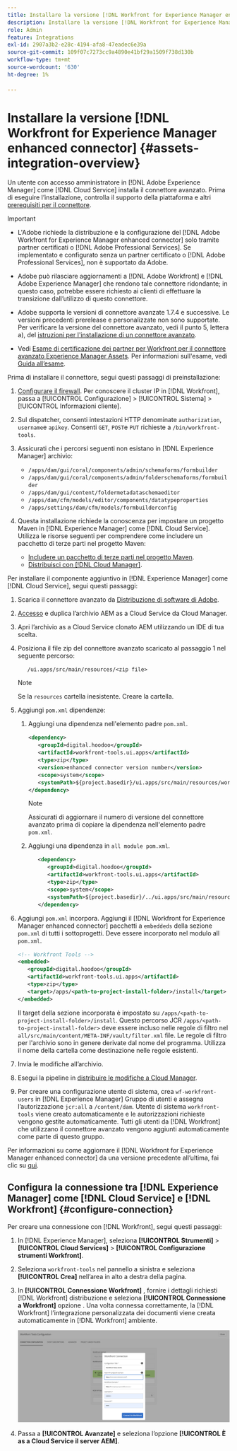 ```yaml
---
title: Installare la versione [!DNL Workfront for Experience Manager enhanced connector]
description: Installare la versione [!DNL Workfront for Experience Manager enhanced connector]
role: Admin
feature: Integrations
exl-id: 2907a3b2-e28c-4194-afa8-47eadec6e39a
source-git-commit: 109f07c7273cc9a4890e41bf29a1509f738d130b
workflow-type: tm+mt
source-wordcount: '630'
ht-degree: 1%

---
```


# Installare la versione [!DNL Workfront for Experience Manager enhanced connector] {#assets-integration-overview}

Un utente con accesso amministratore in [!DNL Adobe Experience Manager] come [!DNL Cloud Service] installa il connettore avanzato. Prima di eseguire l’installazione, controlla il supporto della piattaforma e altri [prerequisiti per il connettore](https://one.workfront.com/s/csh?context=2467&amp;pubname=the-new-workfront-experience).

>[!IMPORTANT]
>
>* L&#39;Adobe richiede la distribuzione e la configurazione del [!DNL Adobe Workfront for Experience Manager enhanced connector] solo tramite partner certificati o [!DNL Adobe Professional Services]. Se implementato e configurato senza un partner certificato o [!DNL Adobe Professional Services], non è supportato da Adobe.
>
>* Adobe può rilasciare aggiornamenti a [!DNL Adobe Workfront] e [!DNL Adobe Experience Manager] che rendono tale connettore ridondante; in questo caso, potrebbe essere richiesto ai clienti di effettuare la transizione dall’utilizzo di questo connettore.
>
>* Adobe supporta le versioni di connettore avanzate 1.7.4 e successive. Le versioni precedenti prerelease e personalizzate non sono supportate. Per verificare la versione del connettore avanzato, vedi il punto 5, lettera a), del [istruzioni per l&#39;installazione di un connettore avanzato](workfront-connector-install.md).
>
>* Vedi [Esame di certificazione dei partner per Workfront per il connettore avanzato Experience Manager Assets](https://solutionpartners.adobe.com/solution-partners/home/applications/experience_cloud/workfront/journey/dev_core.html). Per informazioni sull&#39;esame, vedi [Guida all’esame](https://express.adobe.com/page/Tc7Mq6zLbPFy8/).


Prima di installare il connettore, segui questi passaggi di preinstallazione:

1. [Configurare il firewall](https://one.workfront.com/s/document-item?bundleId=the-new-workfront-experience&amp;topicId=Content%2FAdministration_and_Setup%2FGet_started-WF_administration%2Fconfigure-your-firewall.html). Per conoscere il cluster IP in [!DNL Workfront], passa a [!UICONTROL Configurazione] > [!UICONTROL Sistema] > [!UICONTROL Informazioni cliente].

1. Sul dispatcher, consenti intestazioni HTTP denominate `authorization`, `username`e `apikey`. Consenti `GET`, `POST`e `PUT` richieste a `/bin/workfront-tools`.

1. Assicurati che i percorsi seguenti non esistano in [!DNL Experience Manager] archivio:

   * `/apps/dam/gui/coral/components/admin/schemaforms/formbuilder`
   * `/apps/dam/gui/coral/components/admin/folderschemaforms/formbuilder`
   * `/apps/dam/gui/content/foldermetadataschemaeditor`
   * `/apps/dam/cfm/models/editor/components/datatypeproperties`
   * `/apps/settings/dam/cfm/models/formbuilderconfig`

1. Questa installazione richiede la conoscenza per impostare un progetto Maven in [!DNL Experience Manager] come [!DNL Cloud Service]. Utilizza le risorse seguenti per comprendere come includere un pacchetto di terze parti nel progetto Maven:

   * [Includere un pacchetto di terze parti nel progetto Maven](https://experienceleague.adobe.com/docs/experience-manager-cloud-service/implementing/deploying/overview.html#including-third-party).
   * [Distribuisci con [!DNL Cloud Manager]](https://experienceleague.adobe.com/docs/experience-manager-cloud-service/implementing/using-cloud-manager/deploy-code.html?lang=it).

Per installare il componente aggiuntivo in [!DNL Experience Manager] come [!DNL Cloud Service], segui questi passaggi:

1. Scarica il connettore avanzato da [Distribuzione di software di Adobe](https://experience.adobe.com/#/downloads/content/software-distribution/en/aemcloud.html?package=/content/software-distribution/en/details.html/content/dam/aemcloud/public/workfront-tools.ui.apps.zip).

1. [Accesso](https://experienceleague.adobe.com/docs/experience-manager-cloud-service/content/implementing/using-cloud-manager/managing-code/accessing-repos.html?lang=en) e duplica l’archivio AEM as a Cloud Service da Cloud Manager.

1. Apri l’archivio as a Cloud Service clonato AEM utilizzando un IDE di tua scelta.

1. Posiziona il file zip del connettore avanzato scaricato al passaggio 1 nel seguente percorso:

   ```TXT
      /ui.apps/src/main/resources/<zip file>
   ```

   >[!NOTE]
   >
   >Se la `resources` cartella inesistente. Creare la cartella.


1. Aggiungi `pom.xml` dipendenze:

   1. Aggiungi una dipendenza nell&#39;elemento padre `pom.xml`.

      ```XML
      <dependency>
         <groupId>digital.hoodoo</groupId>
         <artifactId>workfront-tools.ui.apps</artifactId>
         <type>zip</type>
         <version>enhanced connector version number</version>
         <scope>system</scope>
         <systemPath>${project.basedir}/ui.apps/src/main/resources/workfront-tools.ui.apps.zip</systemPath>
      </dependency>
      ```

      >[!NOTE]
      >
      >Assicurati di aggiornare il numero di versione del connettore avanzato prima di copiare la dipendenza nell&#39;elemento padre `pom.xml`.

   1. Aggiungi una dipendenza in `all module pom.xml`.

      ```XML
         <dependency>
            <groupId>digital.hoodoo</groupId>
            <artifactId>workfront-tools.ui.apps</artifactId>
            <type>zip</type>
            <scope>system</scope>
            <systemPath>${project.basedir}/../ui.apps/src/main/resources/workfront-tools.ui.apps.zip</systemPath>
         </dependency>
      ```


1. Aggiungi `pom.xml` incorpora. Aggiungi il [!DNL Workfront for Experience Manager enhanced connector] pacchetti a `embeddeds` della sezione `pom.xml` di tutti i sottoprogetti. Deve essere incorporato nel modulo all `pom.xml`.

   ```XML
   <!-- Workfront Tools -->
   <embedded>
      <groupId>digital.hoodoo</groupId>
      <artifactId>workfront-tools.ui.apps</artifactId>
      <type>zip</type>
      <target>/apps/<path-to-project-install-folder>/install</target>
   </embedded>
   ```

   Il target della sezione incorporata è impostato su `/apps/<path-to-project-install-folder>/install`. Questo percorso JCR `/apps/<path-to-project-install-folder>` deve essere incluso nelle regole di filtro nel `all/src/main/content/META-INF/vault/filter.xml` file. Le regole di filtro per l&#39;archivio sono in genere derivate dal nome del programma. Utilizza il nome della cartella come destinazione nelle regole esistenti.

1. Invia le modifiche all’archivio.

1. Esegui la pipeline in [distribuire le modifiche a Cloud Manager](https://experienceleague.adobe.com/docs/experience-manager-cloud-service/content/implementing/using-cloud-manager/deploy-code.html).

1. Per creare una configurazione utente di sistema, crea `wf-workfront-users` in [!DNL Experience Manager] Gruppo di utenti e assegna l’autorizzazione `jcr:all` a `/content/dam`. Utente di sistema `workfront-tools` viene creato automaticamente e le autorizzazioni richieste vengono gestite automaticamente. Tutti gli utenti da [!DNL Workfront] che utilizzano il connettore avanzato vengono aggiunti automaticamente come parte di questo gruppo.

Per informazioni su come aggiornare il [!DNL Workfront for Experience Manager enhanced connector] da una versione precedente all’ultima, fai clic su [qui](update-workfront-enhanced-connector.md).

## Configura la connessione tra [!DNL Experience Manager] come [!DNL Cloud Service] e [!DNL Workfront] {#configure-connection}

Per creare una connessione con [!DNL Workfront], segui questi passaggi:

1. In [!DNL Experience Manager], seleziona **[!UICONTROL Strumenti]** > **[!UICONTROL Cloud Services]** > **[!UICONTROL Configurazione strumenti Workfront]**.

1. Seleziona `workfront-tools` nel pannello a sinistra e seleziona **[!UICONTROL Crea]** nell’area in alto a destra della pagina.

1. In **[!UICONTROL Connessione Workfront]** , fornire i dettagli richiesti [!DNL Workfront] distribuzione e seleziona **[!UICONTROL Connessione a Workfront]** opzione . Una volta connessa correttamente, la [!DNL Workfront] l’integrazione personalizzata dei documenti viene creata automaticamente in [!DNL Workfront] ambiente.

   ![Connetti [!DNL Experience Manager] e [!DNL Workfront]](/help/assets/assets/wf-connection-config.png)

1. Passa a **[!UICONTROL Avanzate]** e seleziona l’opzione **[!UICONTROL È as a Cloud Service il server AEM]**.
